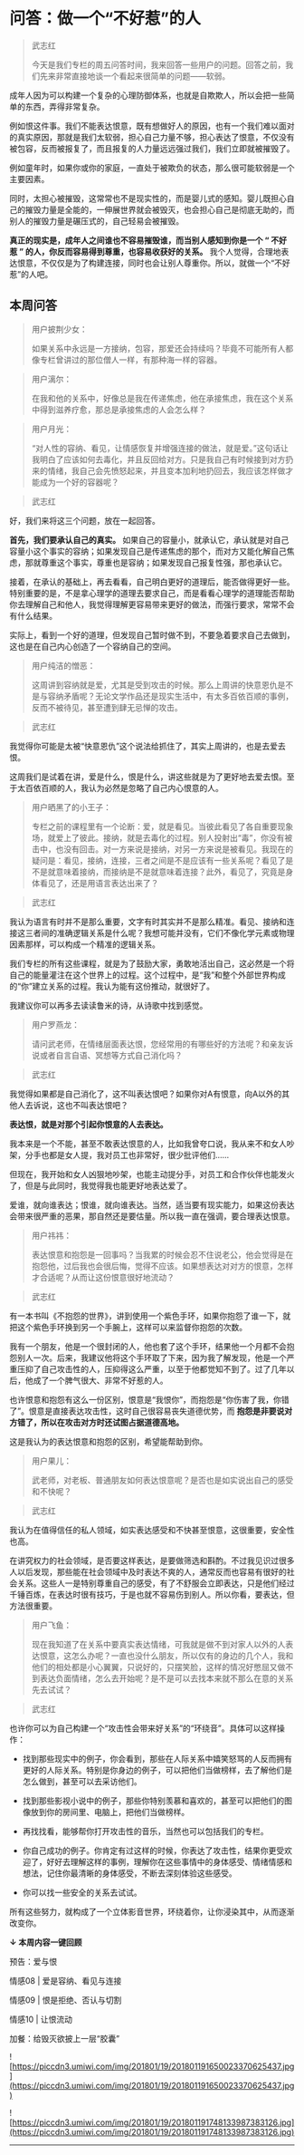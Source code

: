 # 问答：做一个“不好惹”的人

> 武志红
> 
> 今天是我们专栏的周五问答时间，我来回答一些用户的问题。回答之前，我们先来非常直接地谈一个看起来很简单的问题——软弱。

成年人因为可以构建一个复杂的心理防御体系，也就是自欺欺人，所以会把一些简单的东西，弄得非常复杂。

例如恨这件事。我们不能表达恨意，既有想做好人的原因，也有一个我们难以面对的真实原因，那就是我们太软弱，担心自己力量不够，担心表达了恨意，不仅没有被包容，反而被报复了，而且报复的人力量远远强过我们，我们立即就被摧毁了。

例如童年时，如果你或你的家庭，一直处于被欺负的状态，那么很可能软弱是一个主要因素。

同时，太担心被摧毁，这常常也不是现实性的，而是婴儿式的感知。婴儿既担心自己的摧毁力量是全能的，一伸展世界就会被毁灭，也会担心自己是彻底无助的，而别人的摧毁力量是碾压式的，自己轻易会被摧毁。

 **真正的现实是，成年人之间谁也不容易摧毁谁，而当别人感知到你是一个 “ 不好惹 ” 的人，你反而容易得到尊重，也容易收获好的关系。** 我个人觉得，合理地表达恨意，不仅仅是为了构建连接，同时也会让别人尊重你。所以，就做一个“不好惹”的人吧。

## 本周问答

> 用户披荆少女：
> 
> 如果关系中永远是一方接纳，包容，那爱还会持续吗？毕竟不可能所有人都像专栏曾讲过的那位僧人一样，有那种海一样的容器。

> 用户漓尔：
> 
> 在我和他的关系中，好像总是我在传递焦虑，他在承接焦虑，我在这个关系中得到滋养疗愈，那总是承接焦虑的人会怎么样？

> 用户月光：
> 
> “对人性的容纳、看见，让情感恢复并增强连接的做法，就是爱。”这句话让我明白了应该如何去毒化，并且反回给对方。只是我自己有时候接到对方扔来的情绪，我自己会先愤怒起来，并且变本加利地扔回去，我应该怎样做才能成为一个好的容器呢？

> 武志红

好，我们来将这三个问题，放在一起回答。

 **首先，我们要承认自己的真实。** 如果自己的容量小，就承认它，承认就是对自己容量小这个事实的容纳；如果发现自己是传递焦虑的那个，而对方又能化解自己焦虑，那就尊重这个事实，尊重也是容纳；如果发现自己报复性强，那也承认它。

接着，在承认的基础上，再去看看，自己明白更好的道理后，能否做得更好一些。特别重要的是，不是拿心理学的道理去要求自己，而是看看心理学的道理能否帮助你去理解自己和他人，我觉得理解更容易带来更好的做法，而强行要求，常常不会有什么结果。

实际上，看到一个好的道理，但发现自己暂时做不到，不要急着要求自己去做到，这也是在自己内心创造了一个容纳自己的空间。

> 用户纯洁的憎恶：
> 
> 这周讲到容纳就是爱，尤其是受到攻击的时候。那么上周讲的快意恩仇是不是与容纳矛盾呢？无论文学作品还是现实生活中，有太多百依百顺的事例，反而不被待见，甚至遭到肆无忌惮的攻击。

> 武志红

我觉得你可能是太被“快意恩仇”这个说法给抓住了，其实上周讲的，也是去爱去恨。

这周我们是试着在讲，爱是什么，恨是什么，讲这些就是为了更好地去爱去恨。至于太百依百顺的人，我认为必然是忽略了自己内心恨意的人。

> 用户晒黑了的小王子：
> 
> 专栏之前的课程里有一个论断：爱，就是看见。当彼此看见了各自重要现象场，就爱上了彼此。接纳，就是去毒化的过程。别人投射出“毒”，你没有被击中，也没有回击。对一方来说是接纳，对另一方来说是被看见。我现在的疑问是：看见，接纳，连接，三者之间是不是应该有一些关系呢？看见了是不是就意味着接纳，而接纳是不是就意味着连接？此外，看见了，究竟是身体看见了，还是用语言表达出来了？

> 武志红

我认为语言有时并不是那么重要，文字有时其实并不是那么精准。看见、接纳和连接这三者间的准确逻辑关系是什么呢？我想可能并没有，它们不像化学元素或物理因素那样，可以构成一个精准的逻辑关系。

我们专栏的所有这些课程，就是为了鼓励大家，勇敢地活出自己，这必然是一个将自己的能量灌注在这个世界上的过程。这个过程中，是“我”和整个外部世界构成的“你”建立关系的过程。我认为能有这份推动，就很好了。

我建议你可以再多去读读鲁米的诗，从诗歌中找到感觉。

> 用户罗燕龙：
> 
> 请问武老师，在情绪层面表达恨，您经常用的有哪些好的方法呢？和亲友诉说或者自言自语、冥想等方式自己消化吗？

> 武志红

我觉得如果都是自己消化了，这不叫表达恨吧？如果你对A有恨意，向A以外的其他人去诉说，这也不叫表达恨吧？

 **表达恨，就是对那个引起你恨意的人去表达。**

我本来是一个不能，甚至不敢表达恨意的人，比如我曾夸口说，我从来不和女人吵架，分手也都是女人提，我对员工也非常好，很少批评他们……

但现在，我开始和女人凶狠地吵架，也能主动提分手，对员工和合作伙伴也能发火了，但是与此同时，我觉得我也能更好地表达爱了。

爱谁，就向谁表达；恨谁，就向谁表达。当然，适当要有现实能力，如果这份表达会带来很严重的恶果，那自然还是要估量。所以我一直在强调，要合理表达恨意。

> 用户祎祎：
> 
> 表达恨意和抱怨是一回事吗？当我累的时候会忍不住说老公，他会觉得是在抱怨他，过后我也会很后悔，觉得不应该。如果想表达对对方的恨意，怎样才合适呢？从而让这份恨意很好地流动？

> 武志红

有一本书叫《不抱怨的世界》，讲到使用一个紫色手环，如果你抱怨了谁一下，就把这个紫色手环换到另一个手腕上，这样可以来监督你抱怨的次数。

我有一个朋友，他是一个很封闭的人，他也套了这个手环，结果他一个月都不会抱怨别人一次。后来，我建议他将这个手环取了下来，因为我了解发现，他是一个严重压抑了自己攻击性的人，压抑得这么严重，以至于他都觉知不到了。过了几年以后，他成了一个脾气很大、非常不好惹的人。

也许恨意和抱怨有这么一份区别，恨意是“我恨你”，而抱怨是“你伤害了我，你错了”。恨意是直接表达攻击性，这时自己很容易丧失道德优势，而 **抱怨是非要说对方错了，所以在攻击对方时还试图占据道德高地。**

这是我认为的表达恨意和抱怨的区别，希望能帮助到你。

> 用户果儿：
> 
> 武老师，对老板、普通朋友如何表达恨意呢？是否也是如实说出自己的感受和不快呢？

> 武志红

我认为在值得信任的私人领域，如实表达感受和不快甚至恨意，这很重要，安全性也高。

在讲究权力的社会领域，是否要这样表达，是要做筛选和斟酌。不过我见识过很多人以后发现，那些能在社会领域中及时表达不爽的人，通常反而也容易有很好的社会关系。这些人一是特别尊重自己的感受，有了不舒服会立即表达，只是他们经过千锤百炼，在表达时很有技巧，于是也就不容易伤到别人。所以你看，要表达，但方法很重要。

> 用户飞鱼：
> 
> 现在我知道了在关系中要真实表达情绪，可我就是做不到对家人以外的人表达恨意，这怎么办呢？一直也没什么朋友，所以仅有的身边的几个人，我和他们的相处都是小心翼翼，只说好的，只摆笑脸，这样的情况好憋屈又做不到表达负面情绪，怎么去开始呢？是不是可以去找本来就不那么在意的关系先去试试？

> 武志红

也许你可以为自己构建一个“攻击性会带来好关系”的“环绕音”。具体可以这样操作：

* 找到那些现实中的例子，你会看到，那些在人际关系中嬉笑怒骂的人反而拥有更好的人际关系。特别是你身边的例子，可以把他们当做榜样，去了解他们是怎么做到，甚至可以去采访他们。

* 找到那些影视小说中的例子，那些你特别羡慕和喜欢的，甚至可以把他们的图像放到你的房间里、电脑上，把他们当做榜样。

* 再找找看，能够帮你打开攻击性的音乐，当然也可以包括我们的专栏。

* 你自己成功的例子。你肯定有过这样的时候，你表达了攻击性，结果你更受欢迎了，好好去理解这样的事例，理解你在这些事情中的身体感受、情绪情感和想法，记住你最清晰的身体感受，不断去深刻体验这些感受。

* 你可以找一些安全的关系去试试。

所有这些努力，就构成了一个立体影音世界，环绕着你，让你浸染其中，从而逐渐改变你。

 **↓ 本周内容一键回顾**

预告：爱与恨

情感08 | 爱是容纳、看见与连接

情感09 | 恨是拒绝、否认与切割

情感10 | 让恨流动

加餐：给毁灭欲披上一层“胶囊”

![https://piccdn3.umiwi.com/img/201801/19/201801191650023370625437.jpg](https://piccdn3.umiwi.com/img/201801/19/201801191650023370625437.jpg)

![https://piccdn3.umiwi.com/img/201801/19/201801191748133987383126.jpg](https://piccdn3.umiwi.com/img/201801/19/201801191748133987383126.jpg)

---
